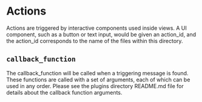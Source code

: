 # Actions
Actions are triggered by interactive components used inside views. A UI component, such as a button or text input, would be given an action_id, and the action_id corresponds to the name of the files within this directory.

## `callback_function`
The callback_function will be called when a triggering message is found. These functions are called with a set of arguments, each of which can be used in any order. Please see the plugins directory README.md file for details about the callback function arguments.